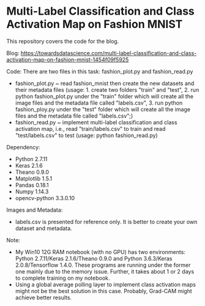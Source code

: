 # Multi-Label Classification and Class Activation Map on Fashion MNIST

This repository covers the code for the blog.

Blog: 
   https://towardsdatascience.com/multi-label-classification-and-class-activation-map-on-fashion-mnist-1454f09f5925

Code:
There are two files in this task: fashion_plot.py and fashion_read.py
- fashion_plot.py ~ read fashion_mnist then create the new datasets and their metadata files
  (usage: 1. create two folders "train" and "test", 2. run python fashion_plot.py under the "train" folder which will create all the image files and the metadata file called "labels.csv", 3. run python fashion_ploy.py under the "test" folder which will create all the image files and the metadata file called "labels.csv";)
- fashion_read.py ~ implement multi-label classification and class activation map, i.e., read "train/labels.csv" to train and read "test/labels.csv" to test
  (usage: python fashion_read.py)

Dependency:
- Python 2.7.11
- Keras 2.1.6
- Theano 0.9.0 
- Matplotlib 1.5.1
- Pandas 0.18.1
- Numpy 1.14.3
- opencv-python 3.3.0.10

Images and Metadata:
- labels.csv is presented for reference only. It is better to create your own dataset and metadata.

Note:
- My Win10 12G RAM notebook (with no GPU) has two environments: Python 2.7.11/Keras 2.1.6/Theano 0.9.0 and Python 3.6.3/Keras 2.0.8/Tensorflow 1.4.0. These programs are running under the former one mainly due to the memory issue. Further, it takes about 1 or 2 days to complete training on my notebook. 
- Using a global average polling layer to implement class activation maps might not be the best solution in this case. Probably, Grad-CAM might achieve better results.
